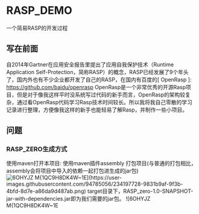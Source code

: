# RASP_DEMO
一个简易RASP的开发过程
## 写在前面
  自2014年Gartner在应用安全报告里提出了应用自我保护技术（Runtime Application Self-Protection，简称RASP）的概念，RASP已经发展了9个年头了，国内外也有不少企业都开发了自己的RASP，在国内有百度的[ OpenRasp ]: https://github.com/baidu/openrasp
  OpenRasp是一个非常优秀的开源Rasp项目，但是对于像我这样平时没系统写过代码的新手而言，OpenRasp的架构较复杂，通过看OpenRasp代码学习Rasp技术时间较长。所以我将我自己零散的学习记录进行整理，方便像我这样的新手也能轻易了解Rasp，并制作一些小项目。
## 问题
### RASP_ZERO生成方式
  使用maven打开本项目:
使用maven插件assembly 打包项目(与普通的打包相比，assembly会将项目中导入的依赖一起打包进生成的jar包)
![6O`HYJZ M{1QC9H8DK4W~1E](https://user-images.githubusercontent.com/94785056/234197728-9831b9af-9f3b-4bfd-8d7e-a86da9d487ab.png)
target目录下，RASP_zero-1.0-SNAPSHOT-jar-with-dependencies.jar即为我们需要的jar包。
![6O`HYJZ M{1QC9H8DK4W~1E](https://user-images.githubusercontent.com/94785056/234198126-ea6993ce-b1c1-43f5-95ac-6ab981223ee4.png)


